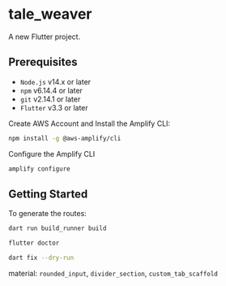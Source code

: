 # tale_weaver

A new Flutter project.

## Prerequisites
* `Node.js` v14.x or later
* `npm` v6.14.4 or later
* `git` v2.14.1 or later
* `Flutter` v3.3 or later

Create AWS Account and Install the Amplify CLI:
```bash
npm install -g @aws-amplify/cli
```

Configure the Amplify CLI
```bash
amplify configure
```

## Getting Started

To generate the routes:
```bash
dart run build_runner build
```

```bash
flutter doctor
```

```bash
dart fix --dry-run
```

material: `rounded_input`, `divider_section`, `custom_tab_scaffold`